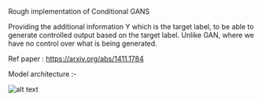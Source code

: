 Rough implementation of Conditional GANS

Providing the additional information Y which is the target label, to be able to generate controlled output based on the target label. Unlike GAN, where we have no control over what is being generated.

Ref paper : https://arxiv.org/abs/1411.1784

Model architecture :-

![alt text](https://machine-learning-note.readthedocs.io/en/latest/_images/cGAN.png)

